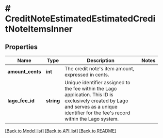 # # CreditNoteEstimatedEstimatedCreditNoteItemsInner

## Properties

Name | Type | Description | Notes
------------ | ------------- | ------------- | -------------
**amount_cents** | **int** | The credit note&#39;s item amount, expressed in cents. |
**lago_fee_id** | **string** | Unique identifier assigned to the fee within the Lago application. This ID is exclusively created by Lago and serves as a unique identifier for the fee&#39;s record within the Lago system. |

[[Back to Model list]](../../README.md#models) [[Back to API list]](../../README.md#endpoints) [[Back to README]](../../README.md)
